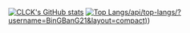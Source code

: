 [![CLCK's GitHub stats](https://readme-stats.clckblog.space/api?username=BinGBanG21
)](https://readme-stats.clckblog.space/)
[![Top Langs](https://readme-stats.clckblog.space)/api/top-langs/?username=BinGBanG21&layout=compact)](https://readme-stats.clckblog.space/))
